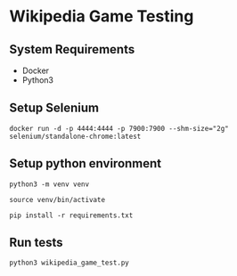 # Wikipedia Game Testing 

## System Requirements
- Docker
- Python3

## Setup Selenium

`docker run -d -p 4444:4444 -p 7900:7900 --shm-size="2g" selenium/standalone-chrome:latest`

## Setup python environment

`python3 -m venv venv`

`source venv/bin/activate`

`pip install -r requirements.txt`

## Run tests

`python3 wikipedia_game_test.py`
